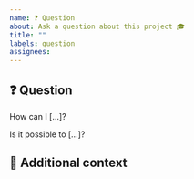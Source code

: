 ```yaml
---
name: ❓ Question
about: Ask a question about this project 🎓
title: ""
labels: question
assignees:
---
```


## ❓ Question

<!-- What is your question -->

How can I [...]?

Is it possible to [...]?

## 📎 Additional context

<!-- Add any other context or screenshots about the feature request here. -->
